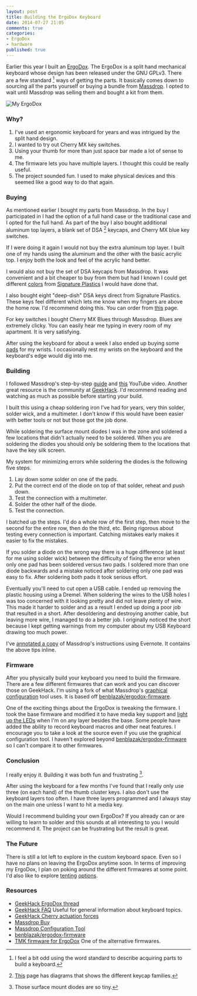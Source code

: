 ```yaml
---
layout: post
title: Building the ErgoDox Keyboard
date: 2014-07-27 21:05
comments: true
categories:
- ErgoDox
- hardware
published: true
---
```


Earlier this year I built an
[ErgoDox](http://ergodox.org/Default.aspx). The ErgoDox is a split
hand mechanical keyboard whose design has been released under the GNU
GPLv3. There are a few standard [^1] ways of getting the parts. It
basically comes down to sourcing all the parts yourself or buying a
bundle from [Massdrop](https://www.massdrop.com/buy/ergodox). I opted
to wait until Massdrop was selling them and bought a kit from them.

![My ErgoDox](/images/my-keyboard.jpg "My ErgoDox")

### Why? ###

1. I've used an ergonomic keyboard for years and was intrigued by the split hand design.
1. I wanted to try out Cherry MX key switches.
1. Using your thumb for more than just space bar made a lot of sense to me.
1. The firmware lets you have multiple layers. I thought this could be really useful.
1. The project sounded fun. I used to make physical devices and this
   seemed like a good way to do that again.

### Buying ###

As mentioned earlier I bought my parts from Massdrop. In the buy I
participated in I had the option of a full hand case or the
traditional case and I opted for the full hand. As part of the buy I
also bought additional aluminum top layers, a blank set of DSA [^2]
keycaps, and Cherry MX blue key switches.

If I were doing it again I would not buy the extra aluminum top
layer. I built one of my hands using the aluminum and the other with
the basic acrylic top. I enjoy both the look and feel of the acrylic
hand better.

I would also not buy the set of DSA keycaps from Massdrop. It was
convenient and a bit cheaper to buy from them but had I known I could
get different
[colors](http://keyshop.pimpmykeyboard.com/products/full-keysets/dsa-blank-sets-1)
from [Signature Plastics](http://www.keycapsdirect.com/) I would have done that.

I also bought eight "deep-dish" DSA keys direct from Signature
Plastics. These keys feel different which lets me know when my fingers
are above the home row. I'd recommend doing this. You can order from
[this](http://www.keycapsdirect.com/key-capsinventory.php) page.

For key switches I bought Cherry MX Blues through Massdrop. Blues are
extremely clicky. You can easily hear me typing in every room of my
apartment. It is very satisfying.

After using the keyboard for about a week I also ended up buying some
[pads](http://www.amazon.com/gp/product/B00897D3OQ/) for my wrists. I
occasionally rest my wrists on the keyboard and the keyboard's edge
would dig into me.

### Building ###

I followed Massdrop's step-by-step
[guide](https://www.massdrop.com/ext/ergodox/assembly.php) and
[this](https://www.youtube.com/watch?v=x1irVrAl3Ts) YouTube video.
Another great resource is the community at
[GeekHack](http://geekhack.org/index.php?topic=22780.0). I'd recommend
reading and watching as much as possible before starting your build.

I built this using a cheap soldering iron I've had for years, very
thin solder, solder wick, and a multimeter. I don't know if this would
have been easier with better tools or not but those got the job done.

While soldering the surface mount diodes I was in the zone and
soldered a few locations that didn't actually need to be soldered.
When you are soldering the diodes you should only be soldering them to
the locations that have the key silk screen.

My system for minimizing errors while soldering the diodes is the
following five steps.

1. Lay down some solder on one of the pads.
1. Put the correct end of the diode on top of that solder, reheat and
   push down.
1. Test the connection with a multimeter.
1. Solder the other half of the diode.
1. Test the connection.

I batched up the steps. I'd do a whole row of the first step, then
move to the second for the entire row, then do the third, etc. Being
rigorous about testing every connection is important. Catching
mistakes early makes it easier to fix the mistakes.

If you solder a diode on the wrong way there is a huge difference (at
least for me using solder wick) between the difficulty of fixing the
error when only one pad has been soldered versus two pads. I soldered
more than one diode backwards and a mistake noticed after soldering
only one pad was easy to fix. After soldering both pads it took
serious effort.

Eventually you'll need to cut open a USB cable. I ended up removing
the plastic housing using a Dremel. When soldering the wires to the
USB holes I was too concerned with it looking pretty and did not leave
plenty of wire. This made it harder to solder and as a result I ended
up doing a poor job that resulted in a short. After desoldering and
destroying another cable, but leaving more wire, I managed to do a
better job. I originally noticed the short because I kept getting
warnings from my computer about my USB Keyboard drawing too much
power.

I've
[annotated a copy](https://www.evernote.com/shard/s68/nl/7741043/4f51c3b2-b50b-47d3-8219-ea155cf5fef5/)
of Massdrop's instructions using Evernote. It contains the above tips
inline.

### Firmware ###

After you physically build your keyboard you need to build the
firmware. There are a few different firmwares that can work and you
can discover those on GeekHack. I'm using a fork of what Massdrop's
[graphical configuration](https://www.massdrop.com/ext/ergodox) tool
uses. It is based off
[benblazak/ergodox-firmware](https://github.com/benblazak/ergodox-firmware).

One of the exciting things about the ErgoDox is tweaking the firmware.
I took the base firmware and modified it to have media key support and
[light up the LEDs](https://github.com/jakemcc/ergodox-firmware/commit/383f16a3f091b4e2dd031d098007c4289cc1a261)
when I'm on any layer besides the base. Some people have added the
ability to record keyboard macros and other neat features. I encourage
you to take a look at the source even if you use the graphical
configuration tool. I haven't explored beyond
[benblazak/ergodox-firmware](https://github.com/benblazak/ergodox-firmware)
so I can't compare it to other firmwares.

### Conclusion ###

I really enjoy it. Building it was both fun and frustrating [^3].

After using the keyboard for a few months I've found that I really
only use three (on each hand) of the thumb cluster keys. I also don't
use the keyboard layers too often. I have three layers programmed and
I always stay on the main one unless I want to hit a media key.

Would I recommend building your own ErgoDox? If you already can or are
willing to learn to solder and this sounds at all interesting to you I
would recommend it. The project can be frustrating but the result is
great.

### The Future ###

There is still a lot left to explore in the custom keyboard space.
Even so I have no plans on leaving the ErgoDox anytime soon. In terms
of improving my ErgoDox, I plan on poking around the different
firmwares at some point. I'd also like to explore
[tenting](http://geekhack.org/index.php?topic=22780.msg1405792#msg1405792)
[options](https://github.com/adereth/ergodox-tent).


### Resources ###

- [GeekHack ErgoDox thread](http://geekhack.org/index.php?topic=22780.0)
- [GeekHack FAQ](http://geekhack.org/index.php?topic=40501.0)
  Useful for general information about keyboard topics.
- [GeekHack Cherry actuation forces](http://geekhack.org/index.php?topic=40501.0#post_DD)
- [Massdrop Buy](https://www.massdrop.com/buy/ergodox)
- [Massdrop Configuration Tool](https://www.massdrop.com/ext/ergodox)
- [benblazak/ergodox-firmware](https://github.com/benblazak/ergodox-firmware)
- [TMK firmware for ErgoDox](http://geekhack.org/index.php?topic=48106.0)
  One of the alternative firmwares.

[^1]: I feel a bit odd using the word standard to describe acquiring parts to build a keyboard.
[^2]: [This](http://keycapsdirect.com/key-caps.php) page has diagrams that shows the different keycap families.
[^3]: Those surface mount diodes are so tiny.
